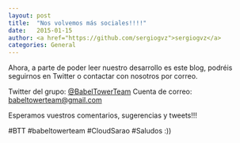```yaml
---
layout: post
title:  "Nos volvemos más sociales!!!!"
date:   2015-01-15
author: <a href="https://github.com/sergiogvz">sergiogvz</a>
categories: General
---
```

Ahora, a parte de poder leer nuestro desarrollo es este blog, podréis seguirnos en Twitter o contactar con nosotros por correo.

Twitter del grupo: [@BabelTowerTeam](https://twitter.com/BabelTowerTeam)
Cuenta de correo: <a href="mailto:babeltowerteam@gmail.com">babeltowerteam@gmail.com</a>

Esperamos vuestros comentarios, sugerencias y tweets!!!

\#BTT #babeltowerteam #CloudSarao #Saludos :))
